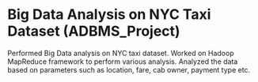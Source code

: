 # Big Data Analysis on NYC Taxi Dataset (ADBMS_Project)

Performed Big Data analysis on NYC taxi dataset. Worked on Hadoop MapReduce framework to perform various analysis. Analyzed the data based on parameters such as location, fare, cab owner, payment type etc.
